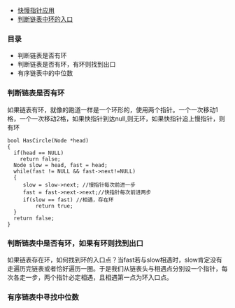 - [快慢指针应用](https://blog.csdn.net/qq_21815981/article/details/79833976)
- [判断链表中环的入口](http://www.nowamagic.net/librarys/veda/detail/1842)

### 目录

- 判断链表是否有环
- 判断链表是否有环，有环则找到出口
- 有序链表中的中位数

### 判断链表是否有环

如果链表有环，就像的跑道一样是一个环形的，使用两个指针。一个一次移动1格，一个一次移动2格，如果快指针到达null,则无环，如果快指针追上慢指针，则有环
``` 
bool HasCircle(Node *head)
{
  if(head == NULL)
    return false;
  Node slow = head, fast = head;
  while(fast != NULL && fast->next!=NULL)
  {
     slow = slow->next; //慢指针每次前进一步
     fast = fast->next->next;//快指针每次前进两步
     if(slow == fast) //相遇，存在环
         return true;
  }
  return false;
}
```

### 判断链表中是否有环，如果有环则找到出口

如果链表存在环，如何找到环的入口点？当fast若与slow相遇时，slow肯定没有走遍历完链表或者恰好遍历一圈。于是我们从链表头与相遇点分别设一个指针，每次各走一步，两个指针必定相遇，且相遇第一点为环入口点。



### 有序链表中寻找中位数
